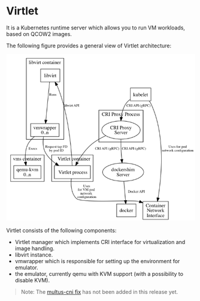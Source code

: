 # Virtlet

It is a Kubernetes runtime server which allows you to run VM
workloads, based on QCOW2 images.

The following figure provides a general view of Virtlet architecture:

![Virtlet architecture](../../../docs/src/img/virtlet.png)

Virtlet consists of the following components:

* Virtlet manager which implements CRI interface for virtualization
and image handling.
* libvirt instance.
* vmwrapper which is responsible for setting up the environment for
emulator.
* the emulator, currently qemu with KVM support (with a possibility
to disable KVM).

> Note: The [multus-cni fix](https://github.com/Mirantis/virtlet/commit/c1880f37149547931832c0e77d5d853b164f150e)
> has not been added in this release yet.
